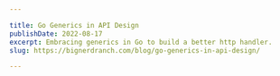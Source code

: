 ```yaml
---

title: Go Generics in API Design
publishDate: 2022-08-17
excerpt: Embracing generics in Go to build a better http handler.
slug: https://bignerdranch.com/blog/go-generics-in-api-design/

---
```

